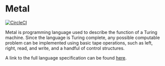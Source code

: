 # Metal

[![CircleCI](https://circleci.com/gh/BakerSmithA/Turing/tree/master.svg?style=shield&circle-token=:circle-token)](https://circleci.com/gh/BakerSmithA/Turing/tree/master)

Metal is programming language used to describe the function of a Turing machine. Since the language is Turing complete, any possible computable problem can be implemented using basic tape operations, such as left, right, read, and write, and a handful of control structures.  

A link to the full language specification can be found [here](https://www.overleaf.com/read/fmhbhgtjkbqv).
